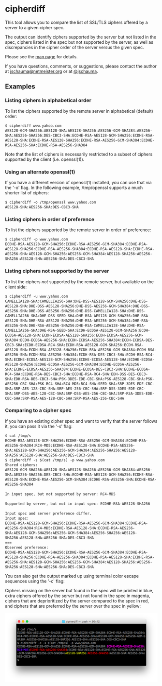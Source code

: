 cipherdiff
==========

This tool allows you to compare the list of SSL/TLS
ciphers offered by a server to a given cipher spec.

The output can identify ciphers supported by the
server but not listed in the spec, ciphers listed in
the spec but not supported by the server, as well as
discrepancies in the cipher order of the server versus
the given spec.

Please see the
[man page](https://raw.githubusercontent.com/jschauma/cipherdiff/master/doc/cipherdiff.txt)
for details.

If you have questions, comments, or suggestions,
please contact the author at
[jschauma@netmeister.org](mailto:jschauma@netmeister.org)
or at [@jschauma](https://twitter.com/jschauma).

## Examples

### Listing ciphers in alphabetical order

To list the ciphers supported by the remote server in
alphabetical (default) order:

```
$ cipherdiff www.yahoo.com
AES128-GCM-SHA256:AES128-SHA:AES128-SHA256:AES256-GCM-SHA384:AES256-SHA:AES256-SHA256:DES-CBC3-SHA:ECDHE-RSA-AES128-GCM-SHA256:ECDHE-RSA-AES128-SHA:ECDHE-RSA-AES128-SHA256:ECDHE-RSA-AES256-GCM-SHA384:ECDHE-RSA-AES256-SHA:ECDHE-RSA-AES256-SHA384
```

Note that the list of ciphers is necessarily
restricted to a subset of ciphers supported by the
client (i.e. openssl(1)).

### Using an alternate openssl(1)

If you have a different version of openssl(1)
installed, you can use that via the '-o' flag.  In the
following example, /tmp/openssl supports a much
shorter list of ciphers:

```
$ cipherdiff -o /tmp/openssl www.yahoo.com
AES128-SHA:AES256-SHA:DES-CBC3-SHA
```

### Listing ciphers in order of preference

To list the ciphers supported by the remote server in
order of preference:

```
$ cipherdiff -p www.yahoo.com
ECDHE-RSA-AES128-GCM-SHA256:ECDHE-RSA-AES256-GCM-SHA384:ECDHE-RSA-AES128-SHA256:ECDHE-RSA-AES256-SHA384:ECDHE-RSA-AES128-SHA:ECDHE-RSA-AES256-SHA:AES128-GCM-SHA256:AES256-GCM-SHA384:AES128-SHA256:AES256-SHA256:AES128-SHA:AES256-SHA:DES-CBC3-SHA
```

### Listing ciphers not supported by the server

To list the ciphers _not_ supported by the remote
server, but available on the client side:

```
$ cipherdiff -u www.yahoo.com
CAMELLIA128-SHA:CAMELLIA256-SHA:DHE-DSS-AES128-GCM-SHA256:DHE-DSS-AES128-SHA:DHE-DSS-AES128-SHA256:DHE-DSS-AES256-GCM-SHA384:DHE-DSS-AES256-SHA:DHE-DSS-AES256-SHA256:DHE-DSS-CAMELLIA128-SHA:DHE-DSS-CAMELLIA256-SHA:DHE-DSS-SEED-SHA:DHE-RSA-AES128-GCM-SHA256:DHE-RSA-AES128-SHA:DHE-RSA-AES128-SHA256:DHE-RSA-AES256-GCM-SHA384:DHE-RSA-AES256-SHA:DHE-RSA-AES256-SHA256:DHE-RSA-CAMELLIA128-SHA:DHE-RSA-CAMELLIA256-SHA:DHE-RSA-SEED-SHA:ECDH-ECDSA-AES128-GCM-SHA256:ECDH-ECDSA-AES128-SHA:ECDH-ECDSA-AES128-SHA256:ECDH-ECDSA-AES256-GCM-SHA384:ECDH-ECDSA-AES256-SHA:ECDH-ECDSA-AES256-SHA384:ECDH-ECDSA-DES-CBC3-SHA:ECDH-ECDSA-RC4-SHA:ECDH-RSA-AES128-GCM-SHA256:ECDH-RSA-AES128-SHA:ECDH-RSA-AES128-SHA256:ECDH-RSA-AES256-GCM-SHA384:ECDH-RSA-AES256-SHA:ECDH-RSA-AES256-SHA384:ECDH-RSA-DES-CBC3-SHA:ECDH-RSA-RC4-SHA:ECDHE-ECDSA-AES128-GCM-SHA256:ECDHE-ECDSA-AES128-SHA:ECDHE-ECDSA-AES128-SHA256:ECDHE-ECDSA-AES256-GCM-SHA384:ECDHE-ECDSA-AES256-SHA:ECDHE-ECDSA-AES256-SHA384:ECDHE-ECDSA-DES-CBC3-SHA:ECDHE-ECDSA-RC4-SHA:ECDHE-RSA-DES-CBC3-SHA:ECDHE-RSA-RC4-SHA:EDH-DSS-DES-CBC3-SHA:EDH-RSA-DES-CBC3-SHA:PSK-3DES-EDE-CBC-SHA:PSK-AES128-CBC-SHA:PSK-AES256-CBC-SHA:PSK-RC4-SHA:RC4-MD5:RC4-SHA:SEED-SHA:SRP-3DES-EDE-CBC-SHA:SRP-AES-128-CBC-SHA:SRP-AES-256-CBC-SHA:SRP-DSS-3DES-EDE-CBC-SHA:SRP-DSS-AES-128-CBC-SHA:SRP-DSS-AES-256-CBC-SHA:SRP-RSA-3DES-EDE-CBC-SHA:SRP-RSA-AES-128-CBC-SHA:SRP-RSA-AES-256-CBC-SHA
```

### Comparing to a cipher spec

If you have an existing cipher spec and want to verify
that the server follows it, you can pass it via the
'-s' flag:

```
$ cat /tmp/s
ECDHE-RSA-AES128-GCM-SHA256:ECDHE-RSA-AES256-GCM-SHA384:ECDHE-RSA-AES256-SHA384:RC4-MD5:ECDHE-RSA-AES128-SHA:ECDHE-RSA-AES256-SHA:AES128-GCM-SHA256:AES256-GCM-SHA384:AES256-SHA256:AES128-SHA256:AES128-SHA:AES256-SHA:DES-CBC3-SHA
$ cipherdiff -s $(cat /tmp/s) -p www.yahoo.com
Shared ciphers:
AES128-GCM-SHA256:AES128-SHA:AES128-SHA256:AES256-GCM-SHA384:AES256-SHA:AES256-SHA256:DES-CBC3-SHA:ECDHE-RSA-AES128-GCM-SHA256:ECDHE-RSA-AES128-SHA:ECDHE-RSA-AES256-GCM-SHA384:ECDHE-RSA-AES256-SHA:ECDHE-RSA-AES256-SHA384

In input spec, but not supported by server: RC4-MD5

Supported by server, but not in input spec: ECDHE-RSA-AES128-SHA256

Input spec and server preference differ.
Input spec:
ECDHE-RSA-AES128-GCM-SHA256:ECDHE-RSA-AES256-GCM-SHA384:ECDHE-RSA-AES256-SHA384:RC4-MD5:ECDHE-RSA-AES128-SHA:ECDHE-RSA-AES256-SHA:AES128-GCM-SHA256:AES256-GCM-SHA384:AES256-SHA256:AES128-SHA256:AES128-SHA:AES256-SHA:DES-CBC3-SHA
===
Observed preference:
ECDHE-RSA-AES128-GCM-SHA256:ECDHE-RSA-AES256-GCM-SHA384:ECDHE-RSA-AES128-SHA256:ECDHE-RSA-AES256-SHA384:ECDHE-RSA-AES128-SHA:ECDHE-RSA-AES256-SHA:AES128-GCM-SHA256:AES256-GCM-SHA384:AES128-SHA256:AES256-SHA256:AES128-SHA:AES256-SHA:DES-CBC3-SHA
```

You can also get the output marked up using terminal
color escape sequences using the '-c' flag:

Ciphers missing on the server but found in the spec
will be printed in blue, extra ciphers offered by
the server but not found in the spec in magenta, ciphers
that are deprioritized by the server compared to the
spec in red, and ciphers that are preferred by the
server over the spec in yellow:

![color example](https://raw.githubusercontent.com/jschauma/cipherdiff/master/doc/colorexample.png)

